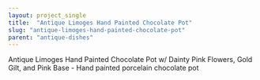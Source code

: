 ```yaml
---
layout: project_single
title:  "Antique Limoges Hand Painted Chocolate Pot"
slug: "antique-limoges-hand-painted-chocolate-pot"
parent: "antique-dishes"
---
```

Antique Limoges Hand Painted Chocolate Pot w/ Dainty Pink Flowers, Gold Gilt, and Pink Base - Hand painted porcelain chocolate pot